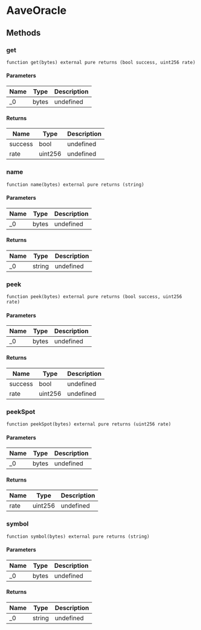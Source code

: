 # AaveOracle









## Methods

### get

```solidity
function get(bytes) external pure returns (bool success, uint256 rate)
```





#### Parameters

| Name | Type | Description |
|---|---|---|
| _0 | bytes | undefined

#### Returns

| Name | Type | Description |
|---|---|---|
| success | bool | undefined
| rate | uint256 | undefined

### name

```solidity
function name(bytes) external pure returns (string)
```





#### Parameters

| Name | Type | Description |
|---|---|---|
| _0 | bytes | undefined

#### Returns

| Name | Type | Description |
|---|---|---|
| _0 | string | undefined

### peek

```solidity
function peek(bytes) external pure returns (bool success, uint256 rate)
```





#### Parameters

| Name | Type | Description |
|---|---|---|
| _0 | bytes | undefined

#### Returns

| Name | Type | Description |
|---|---|---|
| success | bool | undefined
| rate | uint256 | undefined

### peekSpot

```solidity
function peekSpot(bytes) external pure returns (uint256 rate)
```





#### Parameters

| Name | Type | Description |
|---|---|---|
| _0 | bytes | undefined

#### Returns

| Name | Type | Description |
|---|---|---|
| rate | uint256 | undefined

### symbol

```solidity
function symbol(bytes) external pure returns (string)
```





#### Parameters

| Name | Type | Description |
|---|---|---|
| _0 | bytes | undefined

#### Returns

| Name | Type | Description |
|---|---|---|
| _0 | string | undefined




